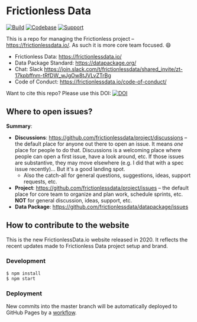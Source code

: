 # Frictionless Data

[![Build](https://img.shields.io/github/actions/workflow/status/frictionlessdata/frictionlessdata.io/general.yaml?branch=main)](https://github.com/frictionlessdata/frictionlessdata.io/actions)
[![Codebase](https://img.shields.io/badge/codebase-github-brightgreen)](https://github.com/frictionlessdata/frictionlessdata.io)
[![Support](https://img.shields.io/badge/support-slack-brightgreen)](https://join.slack.com/t/frictionlessdata/shared_invite/zt-17kpbffnm-tRfDW_wJgOw8tJVLvZTrBg)

This is a repo for managing the Frictionless project – https://frictionlessdata.io/. As such it is more core team focused. :smile:

- Frictionless Data: https://frictionlessdata.io/
- Data Package Standard: https://datapackage.org/
- Chat: Slack https://join.slack.com/t/frictionlessdata/shared_invite/zt-17kpbffnm-tRfDW_wJgOw8tJVLvZTrBg
- Code of Conduct: https://frictionlessdata.io/code-of-conduct/

Want to cite this repo? Please use this DOI:
[![DOI](https://zenodo.org/badge/5938104.svg)](https://zenodo.org/badge/latestdoi/5938104)

## Where to open issues?

**Summary**:

- **Discussions**: https://github.com/frictionlessdata/project/discussions – the default place for anyone out there to open an issue. It means _one_ place for people to do that. Discussions is a welcoming place where people can open a first issue, have a look around, etc. If those issues are substantive, they may move elsewhere (e.g. I did that with a spec issue recently)... But it's a good landing spot.
  - Also the catch-all for general questions, suggestions, ideas, support requests, etc.
- **Project**: https://github.com/frictionlessdata/project/issues – the default place for core team to organize and plan work, schedule sprints, etc. **NOT** for general discussion, ideas, support, etc.
- **Data Package**: https://github.com/frictionlessdata/datapackage/issues

## How to contribute to the website

This is the new FrictionlessData.io website released in 2020. It reflects the recent updates made to Frictionless Data project setup and brand.

### Development

```console
$ npm install
$ npm start
```

### Deployment

New commits into the master branch will be automatically deployed to GitHub Pages by a [workflow](.github/workflows/general.yml).
